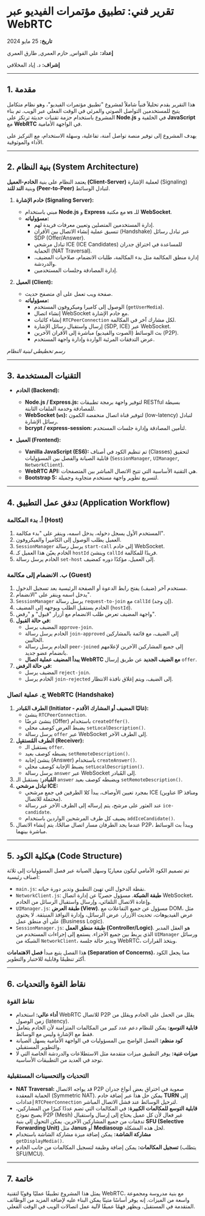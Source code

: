 # تقرير فني: تطبيق مؤتمرات الفيديو عبر WebRTC

**تاريخ:** 25 مايو 2024

**إعداد:** علي القواس, حازم العمري, طارق العمري

**إشراف:** د. إياد المخلافي

---

## 1. مقدمة

هذا التقرير يقدم تحليلاً فنياً شاملاً لمشروع "تطبيق مؤتمرات الفيديو"، وهو نظام متكامل يتيح للمستخدمين التواصل الصوتي والمرئي في الوقت الفعلي عبر الويب. تم بناء المشروع باستخدام حزمة تقنيات حديثة ترتكز على **Node.js** في الخلفية و **JavaScript** مع **WebRTC** في الواجهة الأمامية.

يهدف المشروع إلى توفير منصة تواصل آمنة، تفاعلية، وسهلة الاستخدام، مع التركيز على الأداء والموثوقية.

---

## 2. بنية النظام (System Architecture)

يعتمد النظام على بنية **الخادم-العميل (Client-Server)** لعملية الإشارة (Signaling) وبنية **الند للند (Peer-to-Peer)** لتبادل الوسائط.

1.  **خادم الإشارة (Signaling Server):**

    - مبني باستخدام **Node.js** و **Express** مع مكتبة **`ws`** للـ **WebSocket**.
    - **مسؤولياته:**
      - إدارة المستخدمين المتصلين وتعيين معرفات فريدة لهم.
      - تنسيق عملية إنشاء الاتصال بين الأقران (Handshake) عبر تبادل رسائل SDP (Offer/Answer).
      - تبادل مرشحي ICE (ICE Candidates) للمساعدة في اختراق جدران الحماية (NAT Traversal).
      - إدارة منطق المكالمة مثل بدء المكالمة، طلبات الانضمام، صلاحيات المضيف، والدردشة.
      - إدارة المصادقة وجلسات المستخدمين.

2.  **العميل (Client):**
    - صفحة ويب تعمل على أي متصفح حديث.
    - **مسؤولياته:**
      - الوصول إلى كاميرا وميكروفون المستخدم (`getUserMedia`).
      - إنشاء اتصال WebSocket مع خادم الإشارة.
      - إنشاء كائنات `RTCPeerConnection` لكل مشارك آخر في المكالمة.
      - إرسال واستقبال رسائل الإشارة (SDP, ICE) عبر WebSocket.
      - بث الوسائط (الصوت والفيديو) مباشرة إلى الأقران الآخرين (P2P).
      - عرض التدفقات المرئية الواردة وإدارة واجهة المستخدم.

_رسم تخطيطي لبنية النظام_

---

## 3. التقنيات المستخدمة

- **الخادم (Backend):**

  - **Node.js / Express.js:** لتوفير واجهة برمجة تطبيقات RESTful بسيطة للمصادقة وخدمة الملفات الثابتة.
  - **WebSocket (`ws`):** لتوفير قناة اتصال منخفضة الكمون (low-latency) لتبادل رسائل الإشارة.
  - **bcrypt / express-session:** لتأمين المصادقة وإدارة جلسات المستخدم.

- **العميل (Frontend):**
  - **Vanilla JavaScript (ES6):** تم تنظيم الكود في أصناف (Classes) لتحقيق قابلية الصيانة والفصل بين المسؤوليات (`SessionManager`, `UIManager`, `NetworkClient`).
  - **WebRTC API:** هي التقنية الأساسية التي تتيح الاتصال المباشر بين المتصفحات.
  - **Bootstrap 5:** لتسريع تطوير واجهة مستخدم متجاوبة وجميلة.

---

## 4. تدفق عمل التطبيق (Application Workflow)

### أ. بدء المكالمة (Host)

1.  المستخدم الأول يسجل دخوله، يدخل اسمه، وينقر على "بدء مكالمة".
2.  العميل يطلب الوصول إلى الكاميرا والميكروفون.
3.  `SessionManager` يرسل رسالة `start-call` إلى خادم WebSocket.
4.  الخادم يعيّن هذا العميل كـ `hostId` وينشئ `callId` فريدًا للمكالمة.
5.  الخادم يرسل رسالة `set-host` إلى العميل، مؤكدًا دوره كمضيف.

### ب. الانضمام إلى مكالمة (Guest)

1.  مستخدم آخر (ضيف) يفتح رابط الدعوة أو الصفحة الرئيسية بعد تسجيل الدخول.
2.  يدخل اسمه وينقر على "الانضمام".
3.  `SessionManager` يرسل رسالة `request-to-join` مع `callId` (إن وجد).
4.  الخادم يستقبل الطلب ويوجهه إلى المضيف (`hostId`).
5.  واجهة المضيف تعرض طلب الانضمام مع أزرار "قبول" و "رفض".
6.  **في حالة القبول:**
    - المضيف يرسل `approve-join`.
    - الخادم يرسل رسالة `join-approved` إلى الضيف، مع قائمة بالمشاركين الحاليين.
    - الخادم يرسل رسالة `peer-joined` إلى جميع المشاركين الآخرين لإعلامهم بانضمام عضو جديد.
    - **يبدأ المضيف عملية اتصال WebRTC مع الضيف الجديد** عن طريق إرسال `offer`.
7.  **في حالة الرفض:**
    - المضيف يرسل `reject-join`.
    - الخادم يرسل `join-rejected` إلى الضيف، ويتم إغلاق نافذة الانتظار.

### ج. عملية اتصال WebRTC (Handshake)

1.  **الطرف المُبادر (Initiator - غالبًا المضيف أو المشارك الأقدم):**
    - ينشئ `RTCPeerConnection`.
    - ينشئ عرضًا (Offer) باستخدام `createOffer()`.
    - يضبط العرض كوصف محلي `setLocalDescription()`.
    - يرسل رسالة `offer` عبر WebSocket إلى الطرف الآخر.
2.  **الطرف المُستقبِل (Receiver):**
    - يستقبل الـ `offer`.
    - يضبطه كوصف بعيد `setRemoteDescription()`.
    - ينشئ إجابة (Answer) باستخدام `createAnswer()`.
    - يضبط الإجابة كوصف محلي `setLocalDescription()`.
    - يرسل رسالة `answer` عبر WebSocket إلى المُبادر.
3.  **المُبادر:** يستقبل الـ `answer` ويضبطه كوصف بعيد `setRemoteDescription()`.
4.  **تبادل مرشحي ICE:**
    - بمجرد تعيين الأوصاف، يبدأ كلا الطرفين في جمع مرشحي ICE (عناوين IP ومنافذ محتملة للاتصال).
    - عند العثور على مرشح، يتم إرساله إلى الطرف الآخر عبر رسالة `ice-candidate`.
    - يضيف كل طرف المرشحين الواردين باستخدام `addIceCandidate()`.
5.  عندما يجد الطرفان مسار اتصال صالحًا، يتم إنشاء الاتصال P2P، ويبدأ بث الوسائط مباشرة بينهما.

---

## 5. هيكلية الكود (Code Structure)

تم تصميم الكود الأمامي ليكون معياريًا وسهل الصيانة عبر فصل المسؤوليات إلى ثلاثة أصناف رئيسية:

- `main.js`: نقطة الدخول التي تهيئ التطبيق وتدير دورة حياته.
- `NetworkClient.js`: **طبقة الشبكة**. مسؤول حصريًا عن إدارة اتصال WebSocket، وإعادة الاتصال التلقائي، وإرسال واستقبال الرسائل من الخادم.
- `UIManager.js`: **طبقة العرض (View)**. مسؤول عن جميع التفاعلات مع DOM، مثل عرض الفيديوهات، تحديث الأزرار، عرض الرسائل، وإدارة النوافذ المنبثقة. لا يحتوي على أي منطق عمل (Business Logic).
- `SessionManager.js`: **طبقة منطق العمل (Controller/Logic)**. هو العقل المدبر الذي يربط بين جميع الأجزاء. يستمع إلى إجراءات المستخدم من `UIManager` ورسائل الشبكة من `NetworkClient`، ويدير حالة جلسة WebRTC، ويتخذ القرارات.

هذا الفصل يتبع مبدأ **فصل الاهتمامات (Separation of Concerns)**، مما يجعل الكود أكثر تنظيمًا وقابلية للاختبار والتطوير.

---

## 6. نقاط القوة والتحديات

### نقاط القوة

- **أداء عالي:** استخدام WebRTC للاتصال P2P يقلل من الحمل على الخادم ويقلل من زمن الوصول (latency).
- **قابلية التوسع:** يمكن للنظام دعم عدد كبير من المكالمات المتزامنة لأن الخادم يتعامل فقط مع الإشارة وليس مع الوسائط.
- **كود منظم:** الفصل الواضح بين المسؤوليات في الواجهة الأمامية يسهل الصيانة والتطوير المستقبلي.
- **ميزات غنية:** يوفر التطبيق ميزات متقدمة مثل الاستطلاعات والدردشة الخاصة التي لا توجد في العديد من التطبيقات الأساسية.

### التحديات والتحسينات المستقبلية

- **NAT Traversal:** قد يواجه الاتصال P2P صعوبة في اختراق بعض أنواع جدران الحماية المعقدة (Symmetric NAT). يمكن حل هذا عبر إضافة خادم **TURN** إلى إعدادات `RTCPeerConnection` لترحيل الوسائط عند فشل الاتصال المباشر.
- **قابلية التوسع للمكالمات الكبيرة:** في المكالمات التي تضم عددًا كبيرًا من المشاركين، يصبح نموذج P2P (Mesh) غير فعال لأن كل عميل يحتاج إلى إرسال واستقبال تدفقات من جميع المشاركين الآخرين. يمكن التحول إلى بنية **SFU (Selective Forwarding Unit)** مثل **Janus** أو **Mediasoup** لحل هذه المشكلة.
- **مشاركة الشاشة:** يمكن إضافة ميزة مشاركة الشاشة باستخدام `getDisplayMedia()`.
- **تسجيل المكالمات:** يمكن إضافة وظيفة لتسجيل المكالمات من جانب الخادم (يتطلب SFU/MCU).

---

## 7. خاتمة

يمثل هذا المشروع تطبيقًا عمليًا وقويًا لتقنية WebRTC، مع بنية مدروسة ومجموعة واسعة من الميزات. إنه يوفر أساسًا متينًا يمكن البناء عليه لإضافة المزيد من الوظائف المتقدمة في المستقبل، ويظهر فهمًا عميقًا لآلية عمل اتصالات الويب في الوقت الفعلي.
